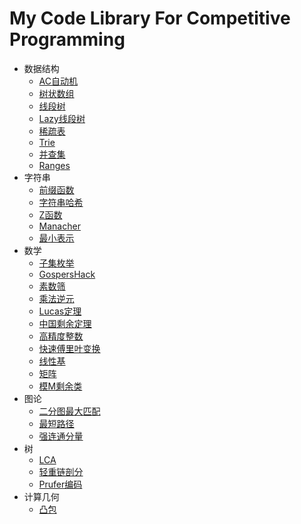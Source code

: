 # My Code Library For Competitive Programming
- 数据结构
	- [AC自动机](https://github.com/hhy3/cp-library/blob/master/include/hy/AC.hpp#L14-L99)
	- [树状数组](https://github.com/hhy3/cp-library/blob/master/include/hy/fenwick_tree.hpp#L10-L50)
	- [线段树](https://github.com/hhy3/cp-library/blob/master/include/hy/segtree.hpp#L10-L47)
	- [Lazy线段树](https://github.com/hhy3/cp-library/blob/master/include/hy/segtree.hpp#L50-L131)
	- [稀疏表](https://github.com/hhy3/cp-library/blob/master/include/hy/sparse_table.hpp#L6-L29)
	- [Trie](https://github.com/hhy3/cp-library/blob/master/include/hy/trie.hpp#L11-L114)
	- [并查集](https://github.com/hhy3/cp-library/blob/master/include/hy/union_find.hpp#L10-L51)
	- [Ranges](https://github.com/hhy3/cp-library/blob/master/include/hy/Ranges.hpp#L9-L27)
- 字符串
	- [前缀函数](https://github.com/hhy3/cp-library/blob/master/include/hy/string.hpp#L13-L31)
	- [字符串哈希](https://github.com/hhy3/cp-library/blob/master/include/hy/string.hpp#L24-L33)
	- [Z函数](https://github.com/hhy3/cp-library/blob/master/include/hy/string.hpp#L36-L45)
	- [Manacher](https://github.com/hhy3/cp-library/blob/master/include/hy/string.hpp#L48-L61)
	- [最小表示](https://github.com/hhy3/cp-library/blob/master/include/hy/string.hpp#L64-L77)
- 数学
	- [子集枚举](https://github.com/hhy3/cp-library/blob/master/include/hy/math.hpp#L130)
	- [GospersHack](https://github.com/hhy3/cp-library/blob/master/include/hy/math.hpp#L139)
	- [素数筛](https://github.com/hhy3/cp-library/blob/master/include/hy/math.hpp#L20)
	- [乘法逆元](https://github.com/hhy3/cp-library/blob/master/include/hy/math.hpp#L46)
	- [Lucas定理](https://github.com/hhy3/cp-library/blob/master/include/hy/math.hpp#L70)
	- [中国剩余定理](https://github.com/hhy3/cp-library/blob/master/include/hy/math.hpp#L102)
	- [高精度整数](https://github.com/hhy3/cp-library/blob/master/include/hy/bigint.hpp#L20)
	- [快速傅里叶变换](https://github.com/hhy3/cp-library/blob/master/include/hy/fft.hpp#L11)
	- [线性基](https://github.com/hhy3/cp-library/blob/master/include/hy/linear_bases.hpp#L20)
	- [矩阵](https://github.com/hhy3/cp-library/blob/master/include/hy/matrix.hpp#L19)
	- [模M剩余类](https://github.com/hhy3/cp-library/blob/master/include/hy/modint.hpp#L15)
- 图论
	- [二分图最大匹配](https://github.com/hhy3/cp-library/blob/master/include/hy/hungarian.hpp#L22)
	- [最短路径](https://github.com/hhy3/cp-library/blob/master/include/hy/shortest_path.hpp#11)
	- [强连通分量](https://github.com/hhy3/cp-library/blob/master/include/hy/SCC.hpp#L9)
- 树
	- [LCA](https://github.com/hhy3/cp-library/blob/master/include/hy/tree_algos.hpp#L24)
	- [轻重链剖分](https://github.com/hhy3/cp-library/blob/master/include/hy/tree_algos.hpp#L91)
	- [Prufer编码](https://github.com/hhy3/cp-library/blob/master/include/hy/tree_algos.hpp#L156)
- 计算几何
	- [凸包](https://github.com/hhy3/cp-library/blob/master/include/hy/geometry.hpp#L131)
